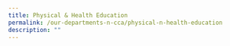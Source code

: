 ```yaml
---
title: Physical & Health Education
permalink: /our-departments-n-cca/physical-n-health-education
description: ""
---
```

